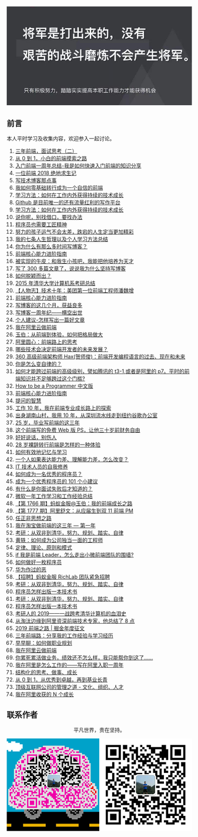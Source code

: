 ![image](./img/timg.jpg)
<br>

## 前言

本人平时学习及收集内容，欢迎参入一起讨论。

1. [三年前端，面试思考（二）](https://juejin.im/post/5bdeb7c75188251709244c2b)
2. [从 0 到 1，小白的前端摸索之路](https://juejin.im/post/5c555b2de51d457fa31e306d)
3. [入门前端一周年总结-我是如何快速入门前端的知识分享](https://juejin.im/post/5c2c18116fb9a049fb43c32c)
4. [一位前端 2018 绝地求生记](https://juejin.im/post/5c36fe50518825253b5e94f4)
5. [写技术博客那点事](https://juejin.im/post/5c4d3585e51d4539f51d9d44)
6. [我如何零基础转行成为一个自信的前端](https://juejin.im/post/5c75d34851882564965edb23)
7. [学习方法：如何在工作内外获得持续的技术成长](https://juejin.im/post/5cbd7477f265da039d32834e)
8. [Github 是目前唯一的还有流量红利的写作平台](https://mp.weixin.qq.com/s?__biz=Mzg5ODA5NTM1Mw==&mid=2247483887&idx=1&sn=7dd5001fca4467b55c7110bc68844d1f&chksm=c0668079f711096fca9d6cc91cf1d7baaab07c0b6090448e529063781422d331955b75aaa97f&xtrack=1&scene=0&subscene=90&sessionid=1557899316&clicktime=1557899328&ascene=7&devicetype=android-27&version=2700043a&nettype=WIFI&abtest_cookie=BAABAAoACwASABMABQAjlx4Av5keANyZHgD4mR4AAJoeAAAA&lang=zh_CN&pass_ticket=4YSf3GwO4oRhRf7LUGGFnPIrWvtj1uCgJR2kOCoGExdcSUzluPx0Uo0I0lzrY6fM&wx_header=1)
9. [学习方法：如何在工作内外获得持续的技术成长](https://juejin.im/post/5cbd7477f265da039d32834e)
10. [说你呢，别找借口，要找办法](https://mp.weixin.qq.com/s/iKgNbrPZxWiprreyUFPcyA)
11. [程序员也需要工匠精神](https://www.cnblogs.com/strick/p/6388058.html)
12. [努力的孩子运气不会太差，跌宕的人生定当更加精彩](https://www.cnblogs.com/ECJTUACM-873284962/p/9052871.html)
13. [我的七条人生哲理以及个人学习方法总结](https://www.cnblogs.com/ECJTUACM-873284962/p/8697647.html)
14. [你为什么有那么多时间写博客？](https://www.cnblogs.com/ityouknow/p/11056637.html)
15. [前端核心能力进阶指南](https://juejin.im/book/5cb56b7be51d456e3267e400)
16. [被实现的牛皮：和我生小孩吧，我能把他培养为天才](https://mp.weixin.qq.com/s/TexfUmLF3CC9WJjHPPPZ5Q)
17. [写了 300 多篇文章了，说说我为什么坚持写博客](https://www.cnblogs.com/f-ck-need-u/p/9315728.html)
18. [如何脱颖而出？](https://www.cnblogs.com/dannyhaospace/p/6581924.html)
19. [2015 年清华大学计算机系考研总结](https://www.cnblogs.com/zhuli19901106/p/4356419.html)
20. [【人物志】技术十年：美团第一位前端工程师潘魏增](https://juejin.im/post/5c0a110df265da61407eb67e)
21. [前端核心能力进阶指南](https://juejin.im/book/5cb56b7be51d456e3267e400/section/5cb7351de51d456e770bdcbd)
22. [写博客的这几个月，获益良多](https://juejin.im/post/5a67710b51882573443cd81d)
23. [写博客一周年纪——横空出世](https://www.cnblogs.com/andy-songwei/p/11107313.html)
24. [个人建议-怎样写出一篇好文章](https://juejin.im/post/5a649f6af265da3e553802ee)
25. [我在阿里云做前端](https://mp.weixin.qq.com/s/aJd9CEArS2-wsyE_pQsRAw)
26. [玉伯：从前端到体验，如何把格局做大](https://mp.weixin.qq.com/s/JXifreRbTQcFiLqSLTNtag)
27. [阿里圆心：前端路上的思考](https://mp.weixin.qq.com/s/cg6_0qSy-nd7YZUsF6gWZw)
28. [哪些技术会决定前端开发者的未来发展？](https://mp.weixin.qq.com/s/0IEqfnZULXgmvE52ho-nmg)
29. [360 高级前端架构师 Hax(贺师俊)：前端开发编程语言的过去、现在和未来](https://mp.weixin.qq.com/s/zLSJm9lBel-EbDJJiVv75A)
30. [你是怎么变自律的？](https://www.zhihu.com/question/284206141)
31. [如何才能跨过前端的高级级别，譬如腾讯的 t3-1,或者是阿里的 p7。平时的前端知识并不足够跨过这个门槛?](https://www.zhihu.com/question/59747367/answer/169706200)
32. [How to be a Programmer 中文版](https://ahangchen.gitbooks.io/how-to-be-a-programmer-cn/content/)
33. [前端核心能力进阶指南](https://juejin.im/book/5cb56b7be51d456e3267e400/section/5cb7351de51d456e770bdcbd)
34. [提问的智慧](https://github.com/ryanhanwu/How-To-Ask-Questions-The-Smart-Way/blob/master/README-zh_CN.md)
35. [工作 10 年，我在前端专业成长路上的探索](https://mp.weixin.qq.com/s/mjzhU4K-RS6IbhBiiL0sgw)
36. [出身湖南山村，我用 10 年，从深圳流水线走到纽约谷歌办公室](https://mp.weixin.qq.com/s/XydI2aN25WOaPQQ3kg9UlA)
37. [25 岁，毕业写前端的这三年](https://juejin.im/post/5cd8c361f265da03a33c5521)
38. [这个前端写的免费 Web 版 PS，让他三十岁前财务自由](https://juejin.im/post/5d1178c3e51d45108223fc92)
39. [好好说话，别伤人](https://mp.weixin.qq.com/s/1I_FUpCCkbILrzmBmcmS8Q)
40. [28 岁裸辞转行前端是怎样的一种体验](https://juejin.im/post/5cd216d5e51d453b5854b884)
41. [如何有效地记忆与学习](http://mindhacks.cn/2009/03/28/effective-learning-and-memorization/)
42. [一个人如果表达能力差、理解能力差，怎么改变？](https://www.zhihu.com/question/305368229/answer/690120024)
43. [IT 技术人员的自我修养](https://www.cnblogs.com/spec-dog/p/11250336.html)
44. [如何成为一名优秀的程序员？](http://icodeit.org/2017/07/tips-for-newbies/)
45. [成为一个优秀程序员的 101 个小建议](https://mp.weixin.qq.com/s/mc7l4GwF0T976wNhKze2iA)
46. [有什么是你面试失败后才知道的？](https://mp.weixin.qq.com/s/irnLNWpP438PwwsA1sIC_A)
47. [微软一年工作学习和工作经验总结](https://mp.weixin.qq.com/s/bJhwtjxnCkpKV7H5UFVugQ)
48. [【第 1766 期】蚂蚁金服@玉伯：我的前端成长之路](https://mp.weixin.qq.com/s/1-rXIRKsPIvpZc9dtm6MAw)
49. [【第 1777 期】阿里舒文：从应届生到双 11 前端 PM](https://mp.weixin.qq.com/s/PLpd1U2CDaOGlvEn_F67XQ)
50. [任正非思想之路](https://github.com/ttpianobirds/RenZhengfei)
51. [我在淘宝做前端的这三年 — 第一年](https://juejin.im/post/5c74d4b9e51d4512c37ea03b)
52. [考研：从双非到清华，努力、规划、踏实、自律](https://mp.weixin.qq.com/s/68ASu5x5t2D0BSV6ZzNQ2Q)
53. [黄轶：如何成为公司独当一面的工程师](https://mp.weixin.qq.com/s/ip2bdYEnTuZo00eyiKo1Yg)
54. [定律、理论、原则和模式](https://github.com/nusr/hacker-laws-zh)
55. [if 我是前端 Leader，怎么走出小微前端团队的围墙?](https://juejin.im/post/5dd55512f265da47a807cc06)
56. [如何做好一枚程序员](https://github.com/ahangchen/How-to-Be-A-Programmer-CN)
57. [华为作过的恶](https://github.com/evil-huawei/evil-huawei)
58. [【招聘】蚂蚁金服 RichLab 团队紧急招聘](https://mp.weixin.qq.com/s/kpvFGxbasRq1AF_4h6X6xg)
59. [考研：从双非到清华，努力、规划、踏实、自律](https://mp.weixin.qq.com/s/68ASu5x5t2D0BSV6ZzNQ2Q)
60. [程序员怎样出版一本技术书](https://www.cnblogs.com/JavaArchitect/p/12195219.html)
61. [考研：从双非到清华，努力、规划、踏实、自律](https://mp.weixin.qq.com/s/68ASu5x5t2D0BSV6ZzNQ2Q)
62. [程序员怎样出版一本技术书](https://www.cnblogs.com/JavaArchitect/p/12195219.html)
63. [考研人的 2019——一战跨考清华计算机的血泪史](https://www.cnblogs.com/ECJTUACM-873284962/p/12230187.html)
64. [从淘汰边缘到阿里资深前端技术专家，他总结了 8 点](https://mp.weixin.qq.com/s/Z2R6hEPwM1Ad9ikdORSe5Q)
65. [2019 前端之路 | 掘金年度征文](https://juejin.im/post/5e11ef3b6fb9a0483a135fa7)
66. [三年前端路：分享我的工作经验与学习经历](https://segmentfault.com/a/1190000022184162)
67. [早早聊：如何做职业规划](https://zhuanlan.zhihu.com/p/134106143)
68. [我在阿里云做前端](https://zhuanlan.zhihu.com/p/61127760)
69. [你累死累活做业务，绩效还不怎么样，我只能帮你到这了……](https://mp.weixin.qq.com/s/TU6rvx6vWQWROaxqO3qDsA)
70. [我在阿里是怎么工作的——写在阿里入职一周年](https://juejin.im/post/5eb9e6b751882560d56d73bb)
71. [结构化的思考、做事、成长](https://mp.weixin.qq.com/s/bT71OpU6tVQbYGBYiSC0AA)
72. [从 0 到 1，从优秀到卓越，再到基业长青](https://mp.weixin.qq.com/s/tih-m3-N2SeUEZmw9Z5uTg)
73. [顶级互联网公司的管理之道 - 文化、组织、人才](https://mp.weixin.qq.com/s/CNwHXjE6NcvZxM7hl0C30Q)
74. [我在阿里收获的 N 个成长](https://mp.weixin.qq.com/s/13dl0BD-VQ3GvhOIKv8jZw)

## 联系作者

<div align="center">
    <p>
        平凡世界，贵在坚持。
    </p>
    <img src="./img/contact.png" />
</div>

